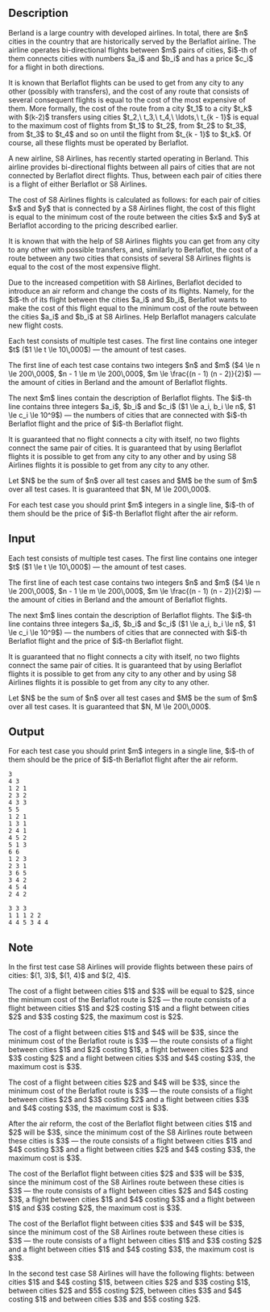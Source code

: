 ## Description

<div><p>Berland is a large country with developed airlines. In total, there are $n$ cities in the country that are historically served by the Berlaflot airline. The airline operates bi-directional flights between $m$ pairs of cities, $i$-th of them connects cities with numbers $a_i$ and $b_i$ and has a price $c_i$ for a flight in both directions.</p><p>It is known that Berlaflot flights can be used to get from any city to any other (possibly with transfers), and the cost of any route that consists of several consequent flights is equal to the cost of the most expensive of them. More formally, the cost of the route from a city $t_1$ to a city $t_k$ with $(k-2)$ transfers using cities $t_2,\ t_3,\ t_4,\ \ldots,\ t_{k - 1}$ is equal to the maximum cost of flights from $t_1$ to $t_2$, from $t_2$ to $t_3$, from $t_3$ to $t_4$ and so on until the flight from $t_{k - 1}$ to $t_k$. Of course, all these flights must be operated by Berlaflot.</p><p>A new airline, S8 Airlines, has recently started operating in Berland. This airline provides bi-directional flights between all pairs of cities that are not connected by Berlaflot direct flights. Thus, between each pair of cities there is a flight of either Berlaflot or S8 Airlines.</p><p>The cost of S8 Airlines flights is calculated as follows: for each pair of cities $x$ and $y$ that is connected by a S8 Airlines flight, the cost of this flight is equal to the minimum cost of the route between the cities $x$ and $y$ at Berlaflot according to the pricing described earlier.</p><p>It is known that with the help of S8 Airlines flights you can get from any city to any other with possible transfers, and, similarly to Berlaflot, the cost of a route between any two cities that consists of several S8 Airlines flights is equal to the cost of the most expensive flight.</p><p>Due to the increased competition with S8 Airlines, Berlaflot decided to introduce an air reform and change the costs of its flights. Namely, for the $i$-th of its flight between the cities $a_i$ and $b_i$, Berlaflot wants to make the cost of this flight equal to the minimum cost of the route between the cities $a_i$ and $b_i$ at S8 Airlines. Help Berlaflot managers calculate new flight costs.</p></div><div class="input-specification"><p>Each test consists of multiple test cases. The first line contains one integer $t$ ($1 \le t \le 10\,000$)&nbsp;— the amount of test cases.</p><p>The first line of each test case contains two integers $n$ and $m$ ($4 \le n \le 200\,000$, $n - 1 \le m \le 200\,000$, $m \le \frac{(n - 1) (n - 2)}{2}$)&nbsp;— the amount of cities in Berland and the amount of Berlaflot flights.</p><p>The next $m$ lines contain the description of Berlaflot flights. The $i$-th line contains three integers $a_i$, $b_i$ and $c_i$ ($1 \le a_i, b_i \le n$, $1 \le c_i \le 10^9$)&nbsp;— the numbers of cities that are connected with $i$-th Berlaflot flight and the price of $i$-th Berlaflot flight.</p><p>It is guaranteed that no flight connects a city with itself, no two flights connect the same pair of cities. It is guaranteed that by using Berlaflot flights it is possible to get from any city to any other and by using S8 Airlines flights it is possible to get from any city to any other.</p><p>Let $N$ be the sum of $n$ over all test cases and $M$ be the sum of $m$ over all test cases. It is guaranteed that $N, M \le 200\,000$.</p></div><div class="output-specification"><p>For each test case you should print $m$ integers in a single line, $i$-th of them should be the price of $i$-th Berlaflot flight after the air reform.</p></div>

## Input

<p>Each test consists of multiple test cases. The first line contains one integer $t$ ($1 \le t \le 10\,000$)&nbsp;— the amount of test cases.</p><p>The first line of each test case contains two integers $n$ and $m$ ($4 \le n \le 200\,000$, $n - 1 \le m \le 200\,000$, $m \le \frac{(n - 1) (n - 2)}{2}$)&nbsp;— the amount of cities in Berland and the amount of Berlaflot flights.</p><p>The next $m$ lines contain the description of Berlaflot flights. The $i$-th line contains three integers $a_i$, $b_i$ and $c_i$ ($1 \le a_i, b_i \le n$, $1 \le c_i \le 10^9$)&nbsp;— the numbers of cities that are connected with $i$-th Berlaflot flight and the price of $i$-th Berlaflot flight.</p><p>It is guaranteed that no flight connects a city with itself, no two flights connect the same pair of cities. It is guaranteed that by using Berlaflot flights it is possible to get from any city to any other and by using S8 Airlines flights it is possible to get from any city to any other.</p><p>Let $N$ be the sum of $n$ over all test cases and $M$ be the sum of $m$ over all test cases. It is guaranteed that $N, M \le 200\,000$.</p>

## Output

<p>For each test case you should print $m$ integers in a single line, $i$-th of them should be the price of $i$-th Berlaflot flight after the air reform.</p>





```input1
3
4 3
1 2 1
2 3 2
4 3 3
5 5
1 2 1
1 3 1
2 4 1
4 5 2
5 1 3
6 6
1 2 3
2 3 1
3 6 5
3 4 2
4 5 4
2 4 2
```




```output1
3 3 3 
1 1 1 2 2 
4 4 5 3 4 4
```



## Note

<p>In the first test case S8 Airlines will provide flights between these pairs of cities: $(1, 3)$, $(1, 4)$ and $(2, 4)$.</p><p>The cost of a flight between cities $1$ and $3$ will be equal to $2$, since the minimum cost of the Berlaflot route is $2$&nbsp;— the route consists of a flight between cities $1$ and $2$ costing $1$ and a flight between cities $2$ and $3$ costing $2$, the maximum cost is $2$.</p><p>The cost of a flight between cities $1$ and $4$ will be $3$, since the minimum cost of the Berlaflot route is $3$&nbsp;— the route consists of a flight between cities $1$ and $2$ costing $1$, a flight between cities $2$ and $3$ costing $2$ and a flight between cities $3$ and $4$ costing $3$, the maximum cost is $3$.</p><p>The cost of a flight between cities $2$ and $4$ will be $3$, since the minimum cost of the Berlaflot route is $3$&nbsp;— the route consists of a flight between cities $2$ and $3$ costing $2$ and a flight between cities $3$ and $4$ costing $3$, the maximum cost is $3$.</p><p>After the air reform, the cost of the Berlaflot flight between cities $1$ and $2$ will be $3$, since the minimum cost of the S8 Airlines route between these cities is $3$&nbsp;— the route consists of a flight between cities $1$ and $4$ costing $3$ and a flight between cities $2$ and $4$ costing $3$, the maximum cost is $3$.</p><p>The cost of the Berlaflot flight between cities $2$ and $3$ will be $3$, since the minimum cost of the S8 Airlines route between these cities is $3$&nbsp;— the route consists of a flight between cities $2$ and $4$ costing $3$, a flight between cities $1$ and $4$ costing $3$ and a flight between $1$ and $3$ costing $2$, the maximum cost is $3$.</p><p>The cost of the Berlaflot flight between cities $3$ and $4$ will be $3$, since the minimum cost of the S8 Airlines route between these cities is $3$&nbsp;— the route consists of a flight between cities $1$ and $3$ costing $2$ and a flight between cities $1$ and $4$ costing $3$, the maximum cost is $3$. </p><p> In the second test case S8 Airlines will have the following flights: between cities $1$ and $4$ costing $1$, between cities $2$ and $3$ costing $1$, between cities $2$ and $5$ costing $2$, between cities $3$ and $4$ costing $1$ and between cities $3$ and $5$ costing $2$.</p>
